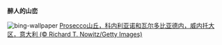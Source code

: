 
**醉人的山峦**

![bing-wallpaper](https://www.bing.com/th?id=OHR.ProseccoItaly_ZH-CN6802010344_1920x1080.jpg)
[Prosecco山丘，科内利亚诺和瓦尔多比亚德内，威内托大区，意大利 (© Richard T. Nowitz/Getty Images)](https://www.bing.com/search?q=%E5%A8%81%E5%86%85%E6%89%98%E5%A4%A7%E5%8C%BA&amp;form=hpcapt&amp;mkt=zh-cn)
  
